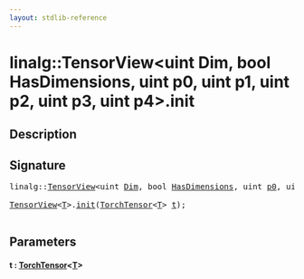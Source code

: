 ```yaml
---
layout: stdlib-reference
---
```


# linalg::TensorView\<uint Dim, bool HasDimensions, uint p0, uint p1, uint p2, uint p3, uint p4\>\.init

## Description





## Signature 

<pre>
linalg::<a href="index.html" class="code_type">TensorView</a>&lt;<span class="code_keyword">uint</span> <a href="index.html#decl-Dim" class="code_var">Dim</a>, <span class="code_keyword">bool</span> <a href="index.html#decl-HasDimensions" class="code_var">HasDimensions</a>, <span class="code_keyword">uint</span> <a href="index.html#decl-p0" class="code_var">p0</a>, <span class="code_keyword">uint</span> <a href="index.html#decl-p1" class="code_var">p1</a>, <span class="code_keyword">uint</span> <a href="index.html#decl-p2" class="code_var">p2</a>, <span class="code_keyword">uint</span> <a href="index.html#decl-p3" class="code_var">p3</a>, <span class="code_keyword">uint</span> <a href="index.html#decl-p4" class="code_var">p4</a>&gt;.<a href="init.html">init</a>();

<a href="index.html" class="code_type">TensorView</a>&lt;<a href="index.html#typeparam-T" class="code_type">T</a>&gt;.<a href="init.html">init</a>(<a href="../torchtensor-05/index.html" class="code_type">TorchTensor</a>&lt;<a href="index.html#typeparam-T" class="code_type">T</a>&gt; <a href="init.html#decl-t" class="code_param">t</a>);

</pre>

## Parameters

####  <a id="decl-t"></a>t  : [TorchTensor](../torchtensor-05/index.html)\<[T](../torchtensor-05/index.html#typeparam-T)\>

